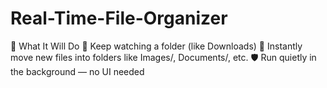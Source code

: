 # Real-Time-File-Organizer

🧠 What It Will Do
🔁 Keep watching a folder (like Downloads)
📂 Instantly move new files into folders like Images/, Documents/, etc.
🛡️ Run quietly in the background — no UI needed
